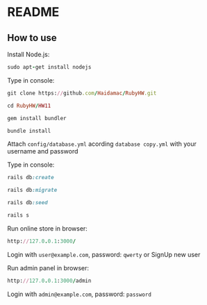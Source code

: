 # README

## How to use

Install Node.js:
```ruby
sudo apt-get install nodejs
````

Type in console:

```ruby
git clone https://github.com/Haidamac/RubyHW.git
```

```ruby
cd RubyHW/HW11
````

```ruby
gem install bundler
```
```ruby
bundle install
```

Attach ```config/database.yml``` acording `database copy.yml` with your username and password

Type in console:

```ruby
rails db:create
```

```ruby
rails db:migrate
```

```ruby
rails db:seed
```
```ruby
rails s
```

Run online store in browser:
```ruby
http://127.0.0.1:3000/
```
Login with ```user@example.com```, password: ```qwerty```
or SignUp new user

Run admin panel in browser:
```ruby
http://127.0.0.1:3000/admin
```
Login with ```admin@example.com```, password: ```password```
